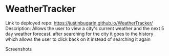 # WeatherTracker

Link to deployed repo:
https://justinbugarin.github.io/WeatherTracker/
Description:
Allows the user to view a city's current weather and the next 5 day weather forecast.
after searching for the city it goes to the history which allows the user to click back on it instead of searching it again

Screenshots
 
